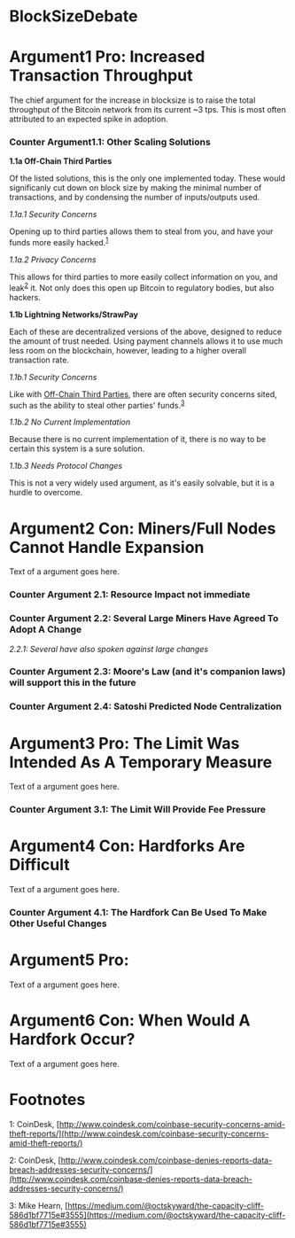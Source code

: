 # BlockSizeDebate


Argument1 Pro: Increased Transaction Throughput
=========

The chief argument for the increase in blocksize is to raise the total throughput of the Bitcoin network from its current ~3 tps. This is most often attributed to an expected spike in adoption.

### Counter Argument1.1: Other Scaling Solutions

**1.1a Off-Chain Third Parties**<a name="Offchain"> </a>

Of the listed solutions, this is the only one implemented today. These would significanly cut down on block size by making the minimal number of transactions, and by condensing the number of inputs/outputs used.

*1.1a.1 Security Concerns*

Opening up to third parties allows them to steal from you, and have your funds more easily hacked.<sup>[1](#footnote1)</sup> 

*1.1a.2 Privacy Concerns*

This allows for third parties to more easily collect information on you, and leak<sup>[2](#footnote2)</sup> it. Not only does this open up Bitcoin to regulatory bodies, but also hackers.

**1.1b Lightning Networks/StrawPay**

Each of these are decentralized versions of the above, designed to reduce the amount of trust needed. Using payment channels allows it to use much less room on the blockchain, however, leading to a higher overall transaction rate.

*1.1b.1 Security Concerns*

Like with [Off-Chain Third Parties](#Offchain), there are often security concerns sited, such as the ability to steal other parties' funds.<sup>[3](#footnote3)</sup>

*1.1b.2 No Current Implementation*

Because there is no current implementation of it, there is no way to be certain this system is a sure solution.

*1.1b.3 Needs Protocol Changes*

This is not a very widely used argument, as it's easily solvable, but it is a hurdle to overcome.

Argument2 Con: Miners/Full Nodes Cannot Handle Expansion
=========

Text of a argument goes here.

### Counter Argument 2.1: Resource Impact not immediate

### Counter Argument 2.2: Several Large Miners Have Agreed To Adopt A Change

*2.2.1: Several have also spoken against large changes*

### Counter Argument 2.3: Moore's Law (and it's companion laws) will support this in the future

### Counter Argument 2.4: Satoshi Predicted Node Centralization

Argument3 Pro: The Limit Was Intended As A Temporary Measure
=========

Text of a argument goes here.

### Counter Argument 3.1: The Limit Will Provide Fee Pressure

Argument4 Con: Hardforks Are Difficult
=========

Text of a argument goes here.

### Counter Argument 4.1: The Hardfork Can Be Used To Make Other Useful Changes

Argument5 Pro: 
=========

Text of a argument goes here.

Argument6 Con: When Would A Hardfork Occur?
=========

Text of a argument goes here.

Footnotes
=========

<a name="footnote1">1</a>: CoinDesk, [http://www.coindesk.com/coinbase-security-concerns-amid-theft-reports/](http://www.coindesk.com/coinbase-security-concerns-amid-theft-reports/)

<a name="footnote2">2</a>: CoinDesk, [http://www.coindesk.com/coinbase-denies-reports-data-breach-addresses-security-concerns/](http://www.coindesk.com/coinbase-denies-reports-data-breach-addresses-security-concerns/)

<a name="footnote2">3</a>: Mike Hearn, [https://medium.com/@octskyward/the-capacity-cliff-586d1bf7715e#3555](https://medium.com/@octskyward/the-capacity-cliff-586d1bf7715e#3555)
